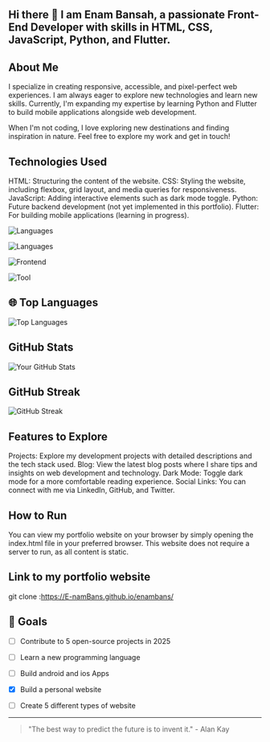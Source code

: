 ## Hi there 👋 I am Enam Bansah, a passionate Front-End Developer with skills in HTML, CSS, JavaScript, Python, and Flutter. 

## About Me
I specialize in creating responsive, accessible, and pixel-perfect web experiences. I am always eager to explore new technologies and learn new skills. Currently, I'm expanding my expertise by learning Python and Flutter to build mobile applications alongside web development.

When I'm not coding, I love exploring new destinations and finding inspiration in nature. Feel free to explore my work and get in touch!

## Technologies Used
HTML: Structuring the content of the website.
CSS: Styling the website, including flexbox, grid layout, and media queries for responsiveness.
JavaScript: Adding interactive elements such as dark mode toggle.
Python: Future backend development (not yet implemented in this portfolio).
Flutter: For building mobile applications (learning in progress).

![Languages](https://img.shields.io/badge/Language-Python-blue)

![Languages](https://img.shields.io/badge/Language-JavaScript-yellow)

![Frontend](https://img.shields.io/badge/Frontend-React-blue)

![Tool](https://img.shields.io/badge/Tool-Git-black)


## 🌐 Top Languages

![Top Languages](https://github-readme-stats.vercel.app/api/top-langs/?username=E-namBans&layout=compact&theme=radical)

## GitHub Stats

![Your GitHub Stats](https://github-readme-stats.vercel.app/api?username=your-E-namBans&show_icons=true&hide_title=true&count_private=true&hide=prs)

## GitHub Streak

![GitHub Streak](https://github-readme-streak-stats.herokuapp.com/?user=E-namBans)



## Features to Explore
Projects: Explore my development projects with detailed descriptions and the tech stack used.
Blog: View the latest blog posts where I share tips and insights on web development and technology.
Dark Mode: Toggle dark mode for a more comfortable reading experience.
Social Links: You can connect with me via LinkedIn, GitHub, and Twitter.

## How to Run
You can view my portfolio website on your browser by simply opening the index.html file in your preferred browser. This website does not require a server to run, as all content is static. 

## Link to my portfolio website
git clone :https://E-namBans.github.io/enambans/

## 🎯 Goals

- [ ] Contribute to 5 open-source projects in 2025
- [ ] Learn a new programming language
- [ ] Build android and ios Apps
- [x] Build a personal website
- [ ] Create 5 different types of website


---

> "The best way to predict the future is to invent it." - Alan Kay

<!--
**enambansgroup/enambansgroup** is a ✨ _special_ ✨ repository because its `README.md` (this file) appears on your GitHub profile.

Here are some ideas to get you started:

- 🔭 I’m currently working on ...
- 🌱 I’m currently learning ...
- 👯 I’m looking to collaborate on ...
- 🤔 I’m looking for help with ...
- 💬 Ask me about ...
- 📫 How to reach me: ...
- 😄 Pronouns: ...
- ⚡ Fun fact: ...

Check out my animation on [CodePen](https://codepen.io/yourusername/pen/yourpenid).
Watch my animation on [YouTube](https://www.youtube.com/watch?v=yourvideolink).
-->
